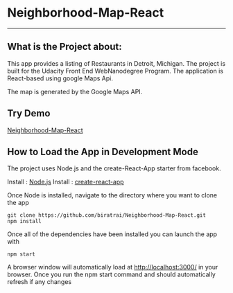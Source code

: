 # Neighborhood-Map-React

---

## What is the Project about:

This app provides a listing of Restaurants in Detroit, Michigan. The project is built for the Udacity Front End WebNanodegree Program. The application is React-based using google Maps Api.

The map is generated by the Google Maps API. 

## Try Demo 
[Neighborhood-Map-React](https://udacity-restaurant-map.herokuapp.com/)

## How to Load the App in Development Mode

The project uses Node.js and the create-React-App starter from facebook. 

Install : [Node.js](https://nodejs.org/en/)
Install : [create-react-app](https://github.com/facebook/create-react-app)

Once Node is installed, navigate to the directory where you want to clone the app

```
git clone https://github.com/biratrai/Neighborhood-Map-React.git
npm install
```

Once all of the dependencies have been installed you can launch the app with

```
npm start
```

A browser window will automatically load at [http://localhost:3000/](http://localhost:3000/) in your browser. Once you run the npm start command and should automatically refresh if any changes 


